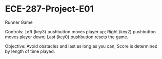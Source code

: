 # ECE-287-Project-E01

Runner Game

Controls:
  Left (key3) pushbutton moves player up; 
  Right (key2) pushbutton moves player down; 
  Last (key0) pushbutton resets the game.
  

Objective:
  Avoid obstacles and last as long as you can; 
  Score is determined by length of time played.


